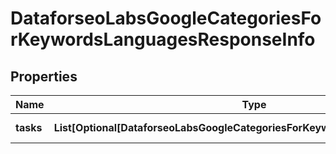 # DataforseoLabsGoogleCategoriesForKeywordsLanguagesResponseInfo


## Properties

| Name | Type | Description | Notes |
|------------ | ------------- | ------------- | -------------|
**tasks** | **List[Optional[DataforseoLabsGoogleCategoriesForKeywordsLanguagesTaskInfo]]** | array of tasks |[optional]|